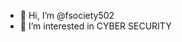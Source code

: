 - 👋 Hi, I’m @fsociety502
- 👀 I’m interested in CYBER SECURITY

<!---
fsociety502/fsociety502 is a ✨ special ✨ repository because its `README.md` (this file) appears on your GitHub profile.
You can click the Preview link to take a look at your changes.
--->
